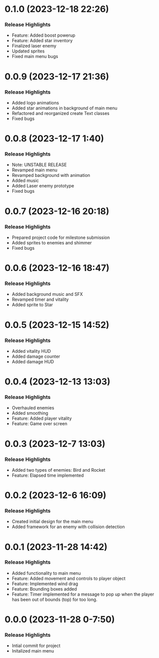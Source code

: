 # 0.1.0 (2023-12-18 22:26)

### Release Highlights
- Feature: Added boost powerup
- Feature: Added star inventory
- Finalized laser enemy
- Updated sprites
- Fixed main menu bugs

# 0.0.9 (2023-12-17 21:36)

### Release Highlights
- Added logo animations
- Added star animations in background of main menu
- Refactored and reorganized create Text classes
- Fixed bugs

# 0.0.8 (2023-12-17 1:40) 

### Release Highlights 
- Note: UNSTABLE RELEASE
- Revamped main menu
- Revamped background with animation
- Added music
- Added Laser enemy prototype
- Fixed bugs

# 0.0.7 (2023-12-16 20:18)

### Release Highlights
- Prepared project code for milestone submission
- Added sprites to enemies and shimmer
- Fixed bugs

# 0.0.6 (2023-12-16 18:47)

### Release Highlights
- Added background music and SFX
- Revamped timer and vitality
- Added sprite to Star

# 0.0.5 (2023-12-15 14:52)

### Release Highlights
- Added vitality HUD
- Added damage counter
- Added damage HUD

# 0.0.4 (2023-12-13 13:03)

### Release Highlights
- Overhauled enemies
- Added smoothing 
- Feature: Added player vitality
- Feature: Game over screen

# 0.0.3 (2023-12-7 13:03)

### Release Highlights
- Added two types of enemies: Bird and Rocket
- Feature: Elapsed time implemented

# 0.0.2 (2023-12-6 16:09)

### Release Highlights
- Created initial design for the main menu
- Added framework for an enemy with collision detection

# 0.0.1 (2023-11-28 14:42) 

### Release Highlights
- Added functionality to main menu
- Feature: Added movement and controls to player object
- Feature: Implemented wind drag
- Feature: Bounding boxes added
- Feature: Timer implemented for a message to pop up when the player has been out of bounds (top) for too long.

# 0.0.0 (2023-11-28 0-7:50) 


### Release Highlights
- Intial commit for project
- Initalized main menu 
